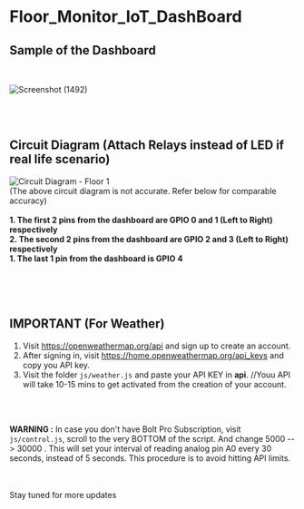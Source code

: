 # Floor_Monitor_IoT_DashBoard

## Sample of the Dashboard
<br>

![Screenshot (1492)](https://user-images.githubusercontent.com/52236719/126025755-5ab4dddf-6bf9-4270-a591-3f3125efaff1.png)

<br><br>

## Circuit Diagram (Attach Relays instead of LED if real life scenario)

![Circuit Diagram - Floor 1](https://user-images.githubusercontent.com/52236719/126025722-d34fcb3f-dda7-4a35-ad9a-c3f26d11574e.png)
<br>
(The above circuit diagram is not accurate. Refer below for comparable accuracy)
<br><br>
**1.  The first 2 pins from the dashboard are GPIO 0 and 1 (Left to Right) respectively** <br>
**2.  The second 2 pins from the dashboard are GPIO 2 and 3 (Left to Right) respectively** <br>
**1.  The last 1 pin from the dashboard is GPIO 4** <br>

<br><br><br>

## IMPORTANT (For Weather)

1. Visit https://openweathermap.org/api and sign up to create an account. 
2. After signing in, visit https://home.openweathermap.org/api_keys and copy you API key.
3. Visit the folder `js/weather.js` and paste your API KEY in **api**. //Youu API will take 10-15 mins to get activated from the creation of your account.

<br><br>

**WARNING :** In case you don't have Bolt Pro Subscription, visit `js/control.js`, scroll to the very BOTTOM of the script. And change 5000 --> 30000 . This will set your interval of reading analog pin A0 every 30 seconds, instead of 5 seconds. This procedure is to avoid hitting API limits.


<br><br>
Stay tuned for more updates

